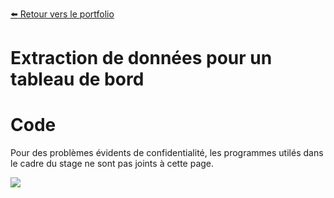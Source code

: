 [:arrow_left: Retour vers le portfolio](https://github.com/ThibaultLanthiez/Portfolio)

# Extraction de données pour un tableau de bord

# Code
Pour des problèmes évidents de confidentialité, les programmes utilés dans le cadre du stage ne sont pas joints à cette page.  

<img src="https://www.femmesetchallenges.fr/wp-content/uploads/2019/08/cans-sans-signature-recadre-300x240.png"/>
